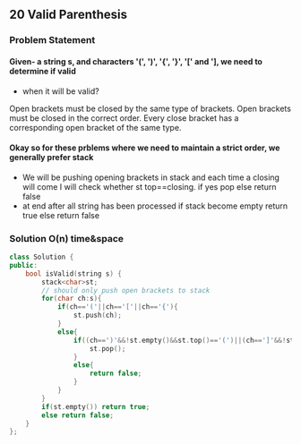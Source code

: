 ## 20 Valid Parenthesis
### Problem Statement
#### Given- a string s, and characters '(', ')', '{', '}', '[' and '], we need to determine if valid
- when it will be valid?

Open brackets must be closed by the same type of brackets.
Open brackets must be closed in the correct order.
Every close bracket has a corresponding open bracket of the same type.
#### Okay so for these prblems where we need to maintain a strict order, we generally prefer stack
- We will be pushing opening brackets in stack and each time a closing will come I will check whether st top==closing. if yes pop else return false
- at end after all string has been processed if stack become empty return true else return false

### Solution O(n) time&space
```cpp
class Solution {
public:
    bool isValid(string s) {
        stack<char>st;
        // should only push open brackets to stack
        for(char ch:s){
            if(ch=='('||ch=='['||ch=='{'){
                st.push(ch);
            }
            else{
                if((ch==')'&&!st.empty()&&st.top()=='(')||(ch==']'&&!st.empty()&&st.top()=='[')||(ch=='}'&&!st.empty()&&st.top()=='{')){
                    st.pop();
                }
                else{
                    return false;
                }
            }
        }
        if(st.empty()) return true;
        else return false;
    }
};
```